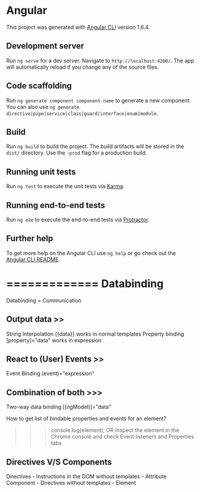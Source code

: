 # Angular

This project was generated with [Angular CLI](https://github.com/angular/angular-cli) version 1.6.4.

## Development server

Run `ng serve` for a dev server. Navigate to `http://localhost:4200/`. The app will automatically reload if you change any of the source files.

## Code scaffolding

Run `ng generate component component-name` to generate a new component. You can also use `ng generate directive|pipe|service|class|guard|interface|enum|module`.

## Build

Run `ng build` to build the project. The build artifacts will be stored in the `dist/` directory. Use the `-prod` flag for a production build.

## Running unit tests

Run `ng test` to execute the unit tests via [Karma](https://karma-runner.github.io).

## Running end-to-end tests

Run `ng e2e` to execute the end-to-end tests via [Protractor](http://www.protractortest.org/).

## Further help

To get more help on the Angular CLI use `ng help` or go check out the [Angular CLI README](https://github.com/angular/angular-cli/blob/master/README.md).

=============
Databinding
=============

Databinding = Communication

Output data >>
----------------------------------------------
String Interpolation    {{data}}            works in normal templates
Property binding        [property]="data"   works in expression

React to (User) Events >>
----------------------------------------------
Event Binding           (event)="expression"

Combination of both >>>
----------------------------------------------
Two-way data binding    [(ngModel)]="data"

How to get list of bindable properties and events for an element?
>>> console.log(element);
OR
Inspect the element in the Chrome console and check Event listeners and Properties tabs


Directives V/S Components
----------------------------------------------
Directives 
    - Instructions in the DOM without templates
    - Attribute 
Component 
    - Directives without templates
    - Element 

